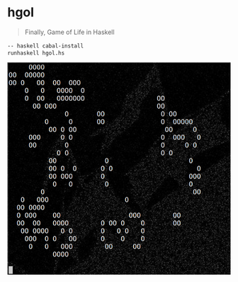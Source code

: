 # hgol

> Finally, Game of Life in Haskell


````
-- haskell cabal-install
runhaskell hgol.hs
````
<img src="game.jpg"></img>
